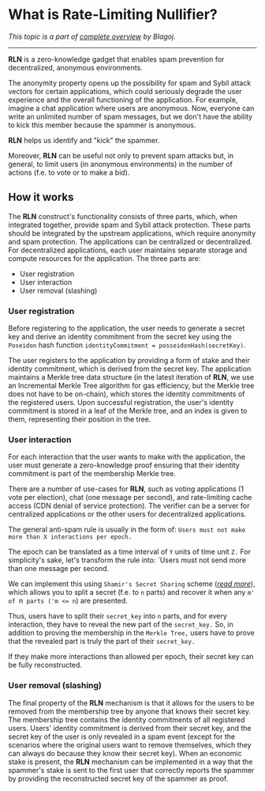 # What is Rate-Limiting Nullifier?

*This topic is a part of [complete overview](https://medium.com/privacy-scaling-explorations/rate-limiting-nullifier-a-spam-protection-mechanism-for-anonymous-environments-bbe4006a57d) by Blagoj*.

___

**RLN** is a zero-knowledge gadget that enables spam prevention for decentralized, anonymous environments.

The anonymity property opens up the possibility for spam and Sybil attack vectors for certain applications, which could seriously degrade the user experience and the overall functioning of the application. For example, imagine a chat application where users are anonymous. Now, everyone can write an unlimited number of spam messages, but we don't have the ability to kick this member because the spammer is anonymous. 

**RLN** helps us identify and "kick" the spammer.

Moreover, **RLN** can be useful not only to prevent spam attacks but, in general, to limit users (in anonymous environments) in the number of actions (f.e. to vote or to make a bid).

## How it works

The **RLN** construct's functionality consists of three parts, which, when integrated together, provide spam and Sybil attack protection. These parts should be integrated by the upstream applications, which require anonymity and spam protection. The applications can be centralized or decentralized. For decentralized applications, each user maintains separate storage and compute resources for the application. The three parts are:
* User registration
* User interaction
* User removal (slashing)

### User registration

Before registering to the application, the user needs to generate a secret key and derive an identity commitment from the secret key using the `Poseidon` hash function `identityCommitment = posseidonHash(secretKey)`.

The user registers to the application by providing a form of stake and their identity commitment, which is derived from the secret key. The application maintains a Merkle tree data structure (in the latest iteration of **RLN**, we use an Incremental Merkle Tree algorithm for gas efficiency, but the Merkle tree does not have to be on-chain), which stores the identity commitments of the registered users. Upon successful registration, the user's identity commitment is stored in a leaf of the Merkle tree, and an index is given to them, representing their position in the tree.

### User interaction
For each interaction that the user wants to make with the application, the user must generate a zero-knowledge proof ensuring that their identity commitment is part of the membership Merkle tree.

There are a number of use-cases for **RLN**, such as voting applications (1 vote per election), chat (one message per second), and rate-limiting cache access (CDN denial of service protection). The verifier can be a server for centralized applications or the other users for decentralized applications.

The general anti-spam rule is usually in the form of: 
`Users must not make more than X interactions per epoch.`

The epoch can be translated as a time interval of `Y` units of time unit `Z.` For simplicity's sake, let's transform the rule into: `Users must not send more than one message per second.

We can implement this using `Shamir's Secret Sharing` scheme ([*read more*](./sss.md)), which allows you to split a secret (f.e. to `n` parts) and recover it when any `m' of `n` parts ('m <= n`) are presented.

Thus, users have to split their `secret_key` into `n` parts, and for every interaction, they have to reveal the new part of the `secret_key.` So, in addition to proving the membership in the `Merkle Tree,` users have to prove that the revealed part is truly the part of their `secret_key.`

If they make more interactions than allowed per epoch, their secret key can be fully reconstructed.

### User removal (slashing)
The final property of the **RLN** mechanism is that it allows for the users to be removed from the membership tree by anyone that knows their secret key. The membership tree contains the identity commitments of all registered users. Users' identity commitment is derived from their secret key, and the secret key of the user is only revealed in a spam event (except for the scenarios where the original users want to remove themselves, which they can always do because they know their secret key). When an economic stake is present, the **RLN** mechanism can be implemented in a way that the spammer's stake is sent to the first user that correctly reports the spammer by providing the reconstructed secret key of the spammer as proof.
